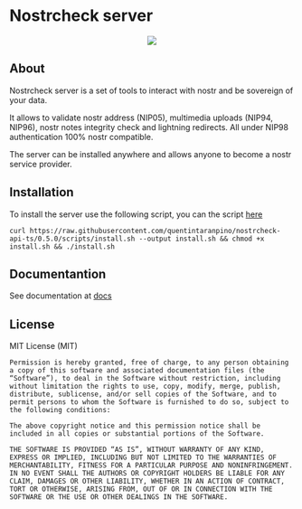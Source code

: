 # Nostrcheck server
<p align="center">
<img src= "https://github.com/quentintaranpino/nostrcheck-api-ts/assets/125748180/b4a7a4c3-938f-4f60-af81-3af4e5178ec4">
</p>

## About
Nostrcheck server is a set of tools to interact with nostr and be sovereign of your data. 

It allows to validate nostr address (NIP05), multimedia uploads (NIP94, NIP96), nostr notes integrity check and lightning redirects. All under NIP98 authentication 100% nostr compatible.

The server can be installed anywhere and allows anyone to become a nostr service provider. 


## Installation

To install the server use the following script, you can the script [here](https://github.com/quentintaranpino/nostrcheck-api-ts/blob/main/scripts/install.sh)

```
curl https://raw.githubusercontent.com/quentintaranpino/nostrcheck-api-ts/0.5.0/scripts/install.sh --output install.sh && chmod +x install.sh && ./install.sh
```
## Documentantion

See documentation at [docs](https://github.com/quentintaranpino/nostrcheck-api-ts/blob/0.5.0/DOCS.md)

## License

MIT License (MIT)

```
Permission is hereby granted, free of charge, to any person obtaining a copy of this software and associated documentation files (the “Software”), to deal in the Software without restriction, including without limitation the rights to use, copy, modify, merge, publish, distribute, sublicense, and/or sell copies of the Software, and to permit persons to whom the Software is furnished to do so, subject to the following conditions:

The above copyright notice and this permission notice shall be included in all copies or substantial portions of the Software.

THE SOFTWARE IS PROVIDED “AS IS”, WITHOUT WARRANTY OF ANY KIND, EXPRESS OR IMPLIED, INCLUDING BUT NOT LIMITED TO THE WARRANTIES OF MERCHANTABILITY, FITNESS FOR A PARTICULAR PURPOSE AND NONINFRINGEMENT. IN NO EVENT SHALL THE AUTHORS OR COPYRIGHT HOLDERS BE LIABLE FOR ANY CLAIM, DAMAGES OR OTHER LIABILITY, WHETHER IN AN ACTION OF CONTRACT, TORT OR OTHERWISE, ARISING FROM, OUT OF OR IN CONNECTION WITH THE SOFTWARE OR THE USE OR OTHER DEALINGS IN THE SOFTWARE.

```


